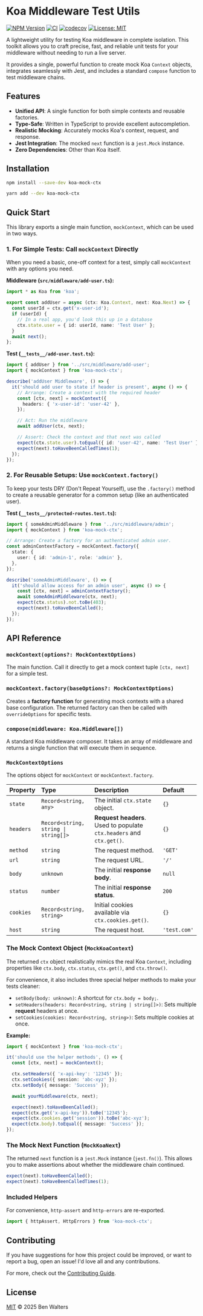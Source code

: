 # Koa Middleware Test Utils

[![NPM Version](https://img.shields.io/npm/v/koa-mock-ctx.svg)](https://www.npmjs.com/package/koa-mock-ctx)
[![CI](https://github.com/ben-walters/koa-mock-ctx/actions/workflows/ci.yml/badge.svg)](https://github.com/ben-walters/koa-mock-ctx/actions)
[![codecov](https://codecov.io/gh/ben-walters/koa-mock-ctx/graph/badge.svg)](https://codecov.io/gh/ben-walters/koa-mock-ctx)
[![License: MIT](https://img.shields.io/badge/License-MIT-yellow.svg)](https://opensource.org/licenses/MIT)

A lightweight utility for testing Koa middleware in complete isolation. This toolkit allows you to craft precise, fast, and reliable unit tests for your middleware without needing to run a live server.

It provides a single, powerful function to create mock Koa `Context` objects, integrates seamlessly with Jest, and includes a standard `compose` function to test middleware chains.

## Features

- **Unified API**: A single function for both simple contexts and reusable factories.
- **Type-Safe**: Written in TypeScript to provide excellent autocompletion.
- **Realistic Mocking**: Accurately mocks Koa's context, request, and response.
- **Jest Integration**: The mocked `next` function is a `jest.Mock` instance.
- **Zero Dependencies**: Other than Koa itself.

## Installation

```bash
npm install --save-dev koa-mock-ctx
```

```bash
yarn add --dev koa-mock-ctx
```

## Quick Start

This library exports a single main function, `mockContext`, which can be used in two ways.

### 1. For Simple Tests: Call `mockContext` Directly

When you need a basic, one-off context for a test, simply call `mockContext` with any options you need.

**Middleware (`src/middleware/add-user.ts`):**

```typescript
import * as Koa from 'koa';

export const addUser = async (ctx: Koa.Context, next: Koa.Next) => {
  const userId = ctx.get('x-user-id');
  if (userId) {
    // In a real app, you'd look this up in a database
    ctx.state.user = { id: userId, name: 'Test User' };
  }
  await next();
};
```

**Test (`__tests__/add-user.test.ts`):**

```typescript
import { addUser } from '../src/middleware/add-user';
import { mockContext } from 'koa-mock-ctx';

describe('addUser Middleware', () => {
  it('should add user to state if header is present', async () => {
    // Arrange: Create a context with the required header
    const [ctx, next] = mockContext({
      headers: { 'x-user-id': 'user-42' },
    });

    // Act: Run the middleware
    await addUser(ctx, next);

    // Assert: Check the context and that next was called
    expect(ctx.state.user).toEqual({ id: 'user-42', name: 'Test User' });
    expect(next).toHaveBeenCalledTimes(1);
  });
});
```

### 2. For Reusable Setups: Use `mockContext.factory()`

To keep your tests DRY (Don't Repeat Yourself), use the `.factory()` method to create a reusable generator for a common setup (like an authenticated user).

**Test (`__tests__/protected-routes.test.ts`):**

```typescript
import { someAdminMiddleware } from '../src/middleware/admin';
import { mockContext } from 'koa-mock-ctx';

// Arrange: Create a factory for an authenticated admin user.
const adminContextFactory = mockContext.factory({
  state: {
    user: { id: 'admin-1', role: 'admin' },
  },
});

describe('someAdminMiddleware', () => {
  it('should allow access for an admin user', async () => {
    const [ctx, next] = adminContextFactory();
    await someAdminMiddleware(ctx, next);
    expect(ctx.status).not.toBe(403);
    expect(next).toHaveBeenCalled();
  });
});
```

## API Reference

### `mockContext(options?: MockContextOptions)`

The main function. Call it directly to get a mock context tuple `[ctx, next]` for a simple test.

### `mockContext.factory(baseOptions?: MockContextOptions)`

Creates a **factory function** for generating mock contexts with a shared base configuration. The returned factory can then be called with `overrideOptions` for specific tests.

### `compose(middleware: Koa.Middleware[])`

A standard Koa middleware composer. It takes an array of middleware and returns a single function that will execute them in sequence.

### `MockContextOptions`

The options object for `mockContext` or `mockContext.factory`.

| Property  | Type                                 | Description                                                          | Default      |
| :-------- | :----------------------------------- | :------------------------------------------------------------------- | :----------- |
| `state`   | `Record<string, any>`                | The initial `ctx.state` object.                                      | `{}`         |
| `headers` | `Record<string, string \| string[]>` | **Request headers**. Used to populate `ctx.headers` and `ctx.get()`. | `{}`         |
| `method`  | `string`                             | The request method.                                                  | `'GET'`      |
| `url`     | `string`                             | The request URL.                                                     | `'/'`        |
| `body`    | `unknown`                            | The initial **response body**.                                       | `null`       |
| `status`  | `number`                             | The initial **response status**.                                     | `200`        |
| `cookies` | `Record<string, string>`             | Initial cookies available via `ctx.cookies.get()`.                   | `{}`         |
| `host`    | `string`                             | The request host.                                                    | `'test.com'` |

### The Mock Context Object (`MockKoaContext`)

The returned `ctx` object realistically mimics the real Koa `Context`, including properties like `ctx.body`, `ctx.status`, `ctx.get()`, and `ctx.throw()`.

For convenience, it also includes three special helper methods to make your tests cleaner:

- `setBody(body: unknown)`: A shortcut for `ctx.body = body;`.
- `setHeaders(headers: Record<string, string | string[]>)`: Sets multiple **request** headers at once.
- `setCookies(cookies: Record<string, string>)`: Sets multiple cookies at once.

**Example:**

```typescript
import { mockContext } from 'koa-mock-ctx';

it('should use the helper methods', () => {
  const [ctx, next] = mockContext();

  ctx.setHeaders({ 'x-api-key': '12345' });
  ctx.setCookies({ session: 'abc-xyz' });
  ctx.setBody({ message: 'Success' });

  await yourMiddleware(ctx, next);

  expect(next).toHaveBeenCalled();
  expect(ctx.get('x-api-key')).toBe('12345');
  expect(ctx.cookies.get('session')).toBe('abc-xyz');
  expect(ctx.body).toEqual({ message: 'Success' });
});
```

### The Mock Next Function (`MockKoaNext`)

The returned `next` function is a `jest.Mock` instance (`jest.fn()`). This allows you to make assertions about whether the middleware chain continued.

```typescript
expect(next).toHaveBeenCalled();
expect(next).toHaveBeenCalledTimes(1);
```

### Included Helpers

For convenience, `http-assert` and `http-errors` are re-exported.

```typescript
import { httpAssert, HttpErrors } from 'koa-mock-ctx';
```

## Contributing

If you have suggestions for how this project could be improved, or want to report a bug, open an issue! I'd love all and any contributions.

For more, check out the [Contributing Guide](CONTRIBUTING.md).

## License

[MIT](LICENSE) © 2025 Ben Walters
